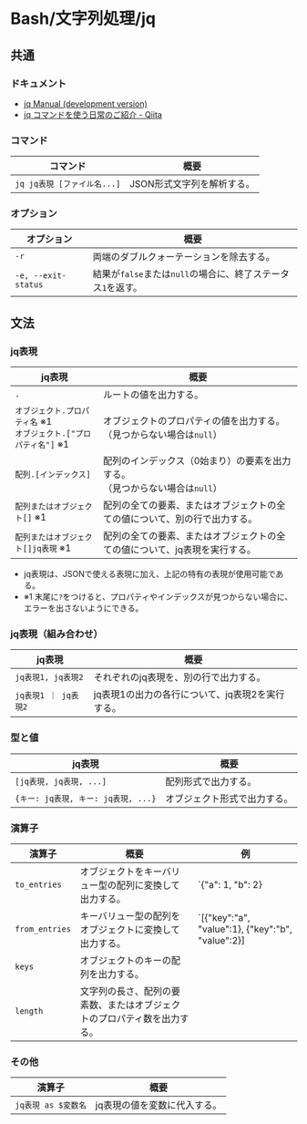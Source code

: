 # Bash/文字列処理/jq

## 共通

### ドキュメント

- [jq Manual (development version)](https://stedolan.github.io/jq/manual/)
- [jq コマンドを使う日常のご紹介 - Qiita](https://qiita.com/takeshinoda@github/items/2dec7a72930ec1f658af)

### コマンド

| コマンド                    | 概要                       |
| --------------------------- | -------------------------- |
| `jq jq表現 [ファイル名...]` | JSON形式文字列を解析する。 |

### オプション

| オプション          | 概要                                                         |
| ------------------- | ------------------------------------------------------------ |
| `-r`                | 両端のダブルクォーテーションを除去する。                     |
| `-e, --exit-status` | 結果が`false`または`null`の場合に、終了ステータス`1`を返す。 |

## 文法

### jq表現

| jq表現                                 | 概要                                                         |
| -------------------------------------- | ------------------------------------------------------------ |
| `.`                                    | ルートの値を出力する。                                       |
| `オブジェクト.プロパティ名` ※1<br />`オブジェクト.["プロパティ名"]` ※1 | オブジェクトのプロパティの値を出力する。<br />（見つからない場合は`null`）     |
| `配列.[インデックス]`                 | 配列のインデックス（0始まり）の要素を出力する。<br />（見つからない場合は`null`） |
| `配列またはオブジェクト[]` ※1           | 配列の全ての要素、またはオブジェクトの全ての値について、別の行で出力する。 |
| `配列またはオブジェクト[]jq表現` ※1 | 配列の全ての要素、またはオブジェクトの全ての値について、jq表現を実行する。 |

- jq表現は、JSONで使える表現に加え、上記の特有の表現が使用可能である。
- ※1 末尾に`?`をつけると、プロパティやインデックスが見つからない場合に、エラーを出さないようにできる。

### jq表現（組み合わせ）

| jq表現               | 概要                                             |
| -------------------- | ------------------------------------------------ |
| `jq表現1, jq表現2`   | それぞれのjq表現を、別の行で出力する。           |
| `jq表現1 ｜ jq表現2` | jq表現1の出力の各行について、jq表現2を実行する。 |

### 型と値

| jq表現                              | 概要                         |
| ----------------------------------- | ---------------------------- |
| `[jq表現, jq表現, ...]`             | 配列形式で出力する。         |
| `{キー: jq表現, キー: jq表現, ...}` | オブジェクト形式で出力する。 |

### 演算子

| 演算子         | 概要                                                         | 例                                                           |
| -------------- | ------------------------------------------------------------ | ------------------------------------------------------------ |
| `to_entries`   | オブジェクトをキーバリュー型の配列に変換して出力する。       | `{"a": 1, "b": 2} | to_entries`<br />-> `[{"key":"a", "value":1}, {"key":"b", "value":2}]` |
| `from_entries` | キーバリュー型の配列をオブジェクトに変換して出力する。       | `[{"key":"a", "value":1}, {"key":"b", "value":2}] | to_entries`<br />-> `{"a": 1, "b": 2}` |
| `keys`         | オブジェクトのキーの配列を出力する。                         |                                                              |
| `length`       | 文字列の長さ、配列の要素数、またはオブジェクトのプロパティ数を出力する。 |                                                              |

### その他

| 演算子              | 概要                         |
| ------------------- | ---------------------------- |
| `jq表現 as $変数名` | jq表現の値を変数に代入する。 |
